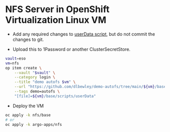 # NFS Server in OpenShift Virtualization Linux VM

* Add any required changes to [userData script](base/scripts/userData), but do not commit the changes to git.

* Upload this to 1Password or another ClusterSecretStore.

```bash
vault=eso
vm=nfs
op item create \
    --vault "$vault" \
    --category login \
    --title "demo autofs $vm" \
    --url "https://github.com/dlbewley/demo-autofs/tree/main/${vm}/base/scripts" \
    --tags demo=autofs \
    "[file]=${vm}/base/scripts/userData"
```

* Deploy the VM

```bash
oc apply -k nfs/base
# or
oc apply -k argo-apps/nfs
```
